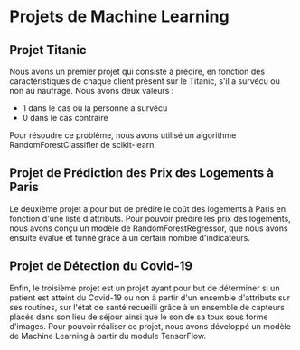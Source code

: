 <!DOCTYPE html>
<html lang="fr">
<head>
  <meta charset="UTF-8">
  <meta name="viewport" content="width=device-width, initial-scale=1.0">
  <title>Projets de Machine Learning</title>
</head>
<body>

<h1>Projets de Machine Learning</h1>

<h2>Projet Titanic</h2>
<p>Nous avons un premier projet qui consiste à prédire, en fonction des caractéristiques de chaque client présent sur le Titanic, s'il a survécu ou non au naufrage. Nous avons deux valeurs :</p>
<ul>
  <li>1 dans le cas où la personne a survécu</li>
  <li>0 dans le cas contraire</li>
</ul>
<p>Pour résoudre ce problème, nous avons utilisé un algorithme RandomForestClassifier de scikit-learn.</p>

<h2>Projet de Prédiction des Prix des Logements à Paris</h2>
<p>Le deuxième projet a pour but de prédire le coût des logements à Paris en fonction d'une liste d'attributs. Pour pouvoir prédire les prix des logements, nous avons conçu un modèle de RandomForestRegressor, que nous avons ensuite évalué et tunné grâce à un certain nombre d'indicateurs.</p>

<h2>Projet de Détection du Covid-19</h2>
<p>Enfin, le troisième projet est un projet ayant pour but de déterminer si un patient est atteint du Covid-19 ou non à partir d'un ensemble d'attributs sur ses routines, sur l'état de santé recueilli grâce à un ensemble de capteurs placés dans son lieu de séjour ainsi que le son de sa toux sous forme d'images. Pour pouvoir réaliser ce projet, nous avons développé un modèle de Machine Learning à partir du module TensorFlow.</p>

</body>
</html>
